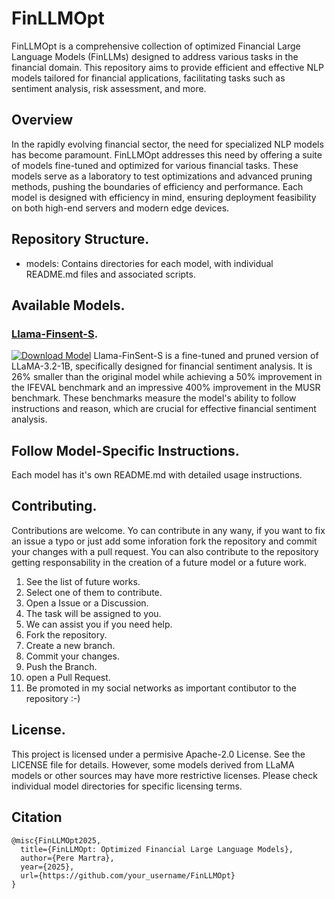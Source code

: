# FinLLMOpt
FinLLMOpt is a comprehensive collection of optimized Financial Large Language Models (FinLLMs) designed to address various tasks in the financial domain. This repository aims to provide efficient and effective NLP models tailored for financial applications, facilitating tasks such as sentiment analysis, risk assessment, and more.

## Overview
In the rapidly evolving financial sector, the need for specialized NLP models has become paramount. FinLLMOpt addresses this need by offering a suite of models fine-tuned and optimized for various financial tasks. These models serve as a laboratory to test optimizations and advanced pruning methods, pushing the boundaries of efficiency and performance. Each model is designed with efficiency in mind, ensuring deployment feasibility on both high-end servers and modern edge devices.

## Repository Structure. 
* models: Contains directories for each model, with individual README.md files and associated scripts.

## Available Models. 
### [Llama-Finsent-S](https://github.com/peremartra/FinLLMOpt/tree/main/Llama-FinSent-S). 
[![Download Model](https://img.shields.io/badge/Download%20Model-Hugging%20Face-blue?style=for-the-badge&logo=HuggingFace)](https://huggingface.co/oopere/Llama-FinSent-S)
Llama-FinSent-S is a fine-tuned and pruned version of LLaMA-3.2-1B, specifically designed for financial sentiment analysis. It is 26% smaller than the original model while achieving a 50% improvement in the IFEVAL benchmark and an impressive 400% improvement in the MUSR benchmark. These benchmarks measure the model's ability to follow instructions and reason, which are crucial for effective financial sentiment analysis.

## Follow Model-Specific Instructions. 
Each model has it's own README.md with detailed usage instructions. 

## Contributing. 
Contributions are welcome. Yo can contribute in any wany, if you want to fix an issue a typo or just add some inforation fork the repository and commit your changes with a pull request. 
You can also contribute to the repository getting responsability in the creation of a future model or a future work. 
1. See the list of future works.
2. Select one of them to contribute.
3. Open a Issue or a Discussion.
4. The task will be assigned to you.
5. We can assist you if you need help.
6. Fork the repository.
7. Create a new branch.
8. Commit your changes.
9. Push the Branch.
10. open a Pull Request.
11. Be promoted in my social networks as important contibutor to the repository :-)

## License.
This project is licensed under a permisive Apache-2.0 License. See the LICENSE file for details. However, some models derived from LLaMA models or other sources may have more restrictive licenses. Please check individual model directories for specific licensing terms.

## Citation
```
@misc{FinLLMOpt2025,
  title={FinLLMOpt: Optimized Financial Large Language Models},
  author={Pere Martra},
  year={2025},
  url={https://github.com/your_username/FinLLMOpt}
}
```
